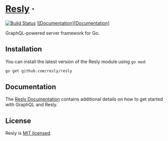 # [Resly](https://resly.github.io/resly) &middot;
[![Build Status][BuildStatus]](https://travis-ci.org/resly/resly)
[![Documentation][Documentation]](https://godoc.org/github.com/resly/resly)

GraphQL-powered server framework for Go.

## Installation

You can install the latest version of the Resly module using `go mod`:
```bash
go get github.com/resly/resly
```

## Documentation

The [Resly Documentation](https://resly.github.io/resly) contains additional
details on how to get started with GraphQL and Resly.

## License

Resly is [MIT licensed](LICENSE).

[BuildStatus]: https://travis-ci.org/resly/resly.svg?branch=master
